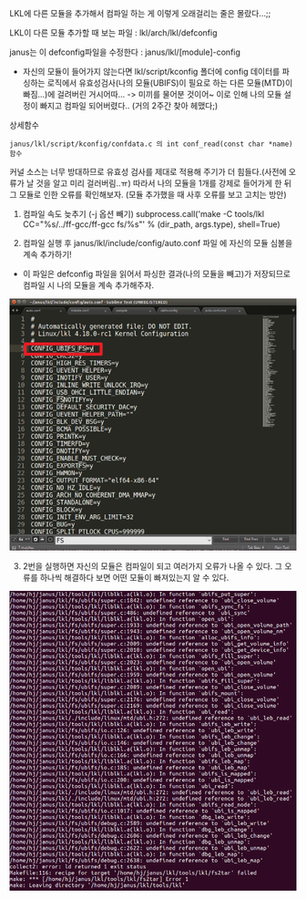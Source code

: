 LKL에 다른 모듈을 추가해서 컴파일 하는 게 이렇게 오래걸리는 줄은 몰랐다...;;

LKL이 다른 모듈 추가할 때 보는 파일 : lkl/arch/lkl/defconfig

janus는 이 defconfig파일을 수정한다 : janus/lkl/[module]-config

* 자신의 모듈이 들어가지 않는다면 lkl/script/kconfig 폴더에 config 데이터를 파싱하는 로직에서
유효성검사(나의 모듈(UBIFS)이 필요로 하는 다른 모듈(MTD)이 빠짐...)에 걸려버린 거시어따... -> 미끼를 물어분 것이어~
이로 인해 나의 모듈 설정이 빠지고 컴파일 되어버렸다.. (거의 2주간 찾아 헤맸다;)

상세함수

```
janus/lkl/script/kconfig/confdata.c 의 int conf_read(const char *name) 함수
``` 

커널 소스는 너무 방대하므로 유효성 검사를 제대로 적용해 주기가 더 힘들다.(사전에 오류가 날 것을 알고 미리 걸러버림..ㅠ)
따라서 나의 모듈을 1개를 강제로 들어가게 한 뒤 그 모듈로 인한 오류를 확인해보자. (모듈 추가했을 때 사후 오류를 보고 고치는 방안)

1. 컴파일 속도 늦추기 (-j 옵션 빼기)
subprocess.call('make -C tools/lkl CC="%s/../ff-gcc/ff-gcc fs/%s"' % (dir_path, args.type), shell=True)

2. 컴파일 실행 후 janus/lkl/include/config/auto.conf 파일 에 자신의 모듈 심볼을 계속 추가하기!
* 이 파일은 defconfig 파일을 읽어서 파싱한 결과(나의 모듈을 빼고)가 저장되므로 컴파일 시 나의 모듈을 계속 추가해주자.

![bitmap](../img/lkl/1.png)

3. 2번을 실행하면 자신의 모듈은 컴파일이 되고 여러가지 오류가 나올 수 있다. 그 오류를 하나씩 해결하다 보면 어떤 모듈이 빠져있는지 알 수 있다.

![bitmap](../img/lkl/2.png)
